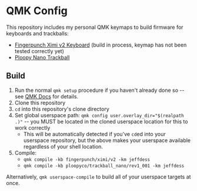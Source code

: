 # QMK Config

This repository includes my personal QMK keymaps to build firmware for
keyboards and trackballs:

* [Fingerpunch Ximi v2 Keyboard](keyboards/fingerpunch/ximi/v2/keymaps/jeffdess)
(build in process, keymap has not been tested correctly yet)
* [Ploopy Nano Trackball](keyboards/ploopyco/trackball_nano/rev1_001/keymaps/jeffdess)

## Build

1. Run the normal `qmk setup` procedure if you haven't already done so
  -- see [QMK Docs](https://docs.qmk.fm/#/newbs) for details.
1. Clone this repository
1. `cd` into this repository's clone directory
1. Set global userspace path: `qmk config user.overlay_dir="$(realpath .)"`
   -- you MUST be located in the cloned userspace location for this to
   work correctly
     * This will be automatically detected if you've `cd`ed into your userspace
       repository, but the above makes your userspace available regardless of
       your shell location.
1. Compile:
   * `qmk compile -kb fingerpunch/ximi/v2 -km jeffdess`
   * `qmk compile -kb ploopyco/trackball_nano/rev1_001 -km jeffdess`

Alternatively, `qmk userspace-compile` to build all of your userspace targets
at once.
